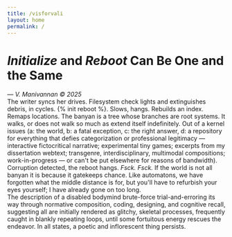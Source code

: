 ```yaml
---
title: /visforvali
layout: home
permalink: /
---
```


# _Initialize_ and _Reboot_ Can Be One and the Same
&mdash; _V. Manivannan © 2025_
\
The writer syncs her drives. Filesystem check lights and extinguishes debris, in cycles. {% init reboot %}. Slows, hangs. Rebuilds an index. Remaps locations. The banyan is a tree whose branches are root systems. It walks, or does not walk so much as extend itself indefinitely. Out of a kernel issues (a: the world, b: a fatal exception, c: the right answer, d: a repository for everything that defies categorization or professional legitimacy &mdash; interactive fictocritical narrative; experimental tiny games; excerpts from my dissertation webtext; transgenre, interdisciplinary, multimodal compositions; work-in-progress &mdash; or can't be put elsewhere for reasons of bandwidth). Corruption detected, the reboot hangs. _Fsck. Fsck._ If the world is not all banyan it is because it gatekeeps chance. Like automatons, we have forgotten what the middle distance is for, but you'll have to refurbish your eyes yourself; I have already gone on too long.
\
The description of a disabled bodymind brute-force trial-and-erroring its way through normative composition, coding, designing, and cognitive recall, suggesting all are initially rendered as glitchy, skeletal processes, frequently caught in blankly repeating loops, until some fortuitous energy rescues the endeavor. In all states, a poetic and inflorescent thing persists.
